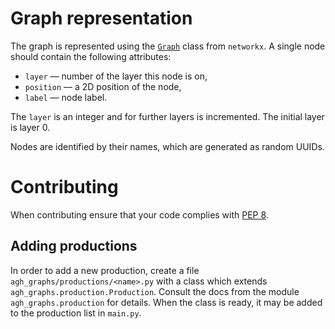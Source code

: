 # Graph representation

The graph is represented using the
[`Graph`](https://networkx.org/documentation/stable/reference/classes/graph.html)
class from `networkx`.
A single node should contain the following attributes:
* `layer` &mdash; number of the layer this node is on,
* `position` &mdash; a 2D position of the node,
* `label` &mdash; node label.

The `layer` is an integer and for further layers is incremented.
The initial layer is layer 0.

Nodes are identified by their names, which are generated as random UUIDs.

# Contributing

When contributing ensure that your code complies with
[PEP 8](https://www.python.org/dev/peps/pep-0008/).

## Adding productions

In order to add a new production, create a file `agh_graphs/productions/<name>.py`
with a class which extends `agh_graphs.production.Production`.
Consult the docs from the module `agh_graphs.production` for details.
When the class is ready, it may be added to the production list in `main.py`.
